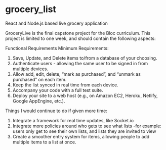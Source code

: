 # grocery_list
React and Node.js based live grocery application

GroceryLive is the final capstone project for the Bloc curriculum. This project is limited to one week, and should contain the following aspects: 

Functional Requirements
Minimum Requirements:

1. Save, Update, and Delete items to/from a database of your choosing.
2. Authenticate users - allowing the same user to be signed in from multiple devices.
3. Allow add, edit, delete, “mark as purchased”, and “unmark as purchased” on each item.
4. Keep the list synced in real time from each device.
5. Accompany your code with a full test suite.
6. Deploy your site to a web host (e.g., on Amazon EC2, Heroku, Netlify, Google AppEngine, etc.).

Things I would continue to do if given more time:
1. Integrate a framework for real time updates, like Socket.io
2. Integrate more policies around who gets to see what lists
    -for example: users only get to see their own lists, and lists they are invited to view
3. Create a smoother entry system for items, allowing people to add multiple items to a list at once.


